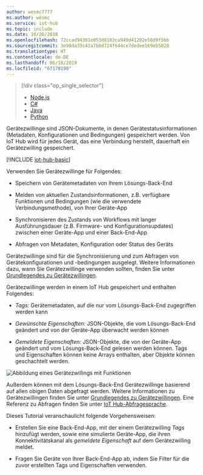 ```yaml
---
author: wesmc7777
ms.author: wesmc
ms.service: iot-hub
ms.topic: include
ms.date: 10/26/2018
ms.openlocfilehash: 72ccad94301e053d8103ca949d41202e58d9f5bb
ms.sourcegitcommit: 3e98da33c41a7bbd724f644ce7dedee169eb5028
ms.translationtype: HT
ms.contentlocale: de-DE
ms.lasthandoff: 06/18/2019
ms.locfileid: "67178198"
---
```

> [!div class="op_single_selector"]
> * [Node.js](../articles/iot-hub/iot-hub-node-node-twin-getstarted.md)
> * [C#](../articles/iot-hub/iot-hub-csharp-csharp-twin-getstarted.md)
> * [Java](../articles/iot-hub/iot-hub-java-java-twin-getstarted.md)
> * [Python](../articles/iot-hub/iot-hub-python-twin-getstarted.md)

Gerätezwillinge sind JSON-Dokumente, in denen Gerätestatusinformationen (Metadaten, Konfigurationen und Bedingungen) gespeichert werden. Von IoT Hub wird für jedes Gerät, das eine Verbindung herstellt, dauerhaft ein Gerätezwilling gespeichert.

[!INCLUDE [iot-hub-basic](iot-hub-basic-whole.md)]

Verwenden Sie Gerätezwillinge für Folgendes:

* Speichern von Gerätemetadaten von Ihrem Lösungs-Back-End

* Melden von aktuellen Zustandsinformationen, z.B. verfügbare Funktionen und Bedingungen (wie die verwendete Verbindungsmethode), von Ihrer Geräte-App

* Synchronisieren des Zustands von Workflows mit langer Ausführungsdauer (z.B. Firmware- und Konfigurationsupdates) zwischen einer Geräte-App und einer Back-End-App

* Abfragen von Metadaten, Konfiguration oder Status des Geräts

Gerätezwillinge sind für die Synchronisierung und zum Abfragen von Gerätekonfigurationen und -bedingungen ausgelegt. Weitere Informationen dazu, wann Sie Gerätezwillinge verwenden sollten, finden Sie unter [Grundlegendes zu Gerätezwillingen](../articles/iot-hub/iot-hub-devguide-device-twins.md).

Gerätezwillinge werden in einem IoT Hub gespeichert und enthalten Folgendes:

* *Tags:* Gerätemetadaten, auf die nur vom Lösungs-Back-End zugegriffen werden kann

* *Gewünschte Eigenschaften:* JSON-Objekte, die vom Lösungs-Back-End geändert und von der Geräte-App überwacht werden können

* *Gemeldete Eigenschaften:* JSON-Objekte, die von der Geräte-App geändert und vom Lösungs-Back-End gelesen werden können. Tags und Eigenschaften können keine Arrays enthalten, aber Objekte können geschachtelt werden.

![Abbildung eines Gerätezwillings mit Funktionen](./media/iot-hub-selector-twin-get-started/twin.png)

Außerdem können mit dem Lösungs-Back-End Gerätezwillinge basierend auf allen obigen Daten abgefragt werden.
Weitere Informationen zu Gerätezwillingen finden Sie unter [Grundlegendes zu Gerätezwillingen](../articles/iot-hub/iot-hub-devguide-device-twins.md). Eine Referenz zu Abfragen finden Sie unter [IoT Hub-Abfragesprache](../articles/iot-hub/iot-hub-devguide-query-language.md).


Dieses Tutorial veranschaulicht folgende Vorgehensweisen:

* Erstellen Sie eine Back-End-App, mit der einem Gerätezwilling *Tags* hinzufügt werden, sowie eine simulierte Geräte-App, die ihren Konnektivitätskanal als *gemeldete Eigenschaft* auf dem Gerätezwilling meldet.

* Fragen Sie Geräte von Ihrer Back-End-App ab, indem Sie Filter für die zuvor erstellten Tags und Eigenschaften verwenden.
